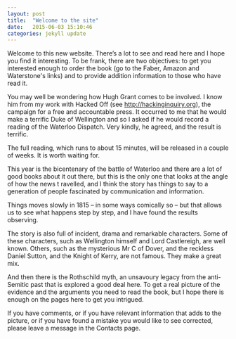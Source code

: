 ```yaml
---
layout: post
title:  "Welcome to the site"
date:   2015-06-03 15:10:46
categories: jekyll update
---
```

Welcome to this new website. There’s a lot to see and read here and I hope you find it interesting. To be frank, there are two objectives: to get you interested enough to order the book (go to the Faber, Amazon and Waterstone's links) and to provide addition information to those who have read it.

You may well be wondering how Hugh Grant comes to be involved. I know him from my work with Hacked Off (see http://hackinginquiry.org), the campaign for a free and accountable press. It occurred to me that he would make a terrific Duke of Wellington and so I asked if he would record a reading of the Waterloo Dispatch. Very kindly, he agreed, and the result is terrific.

The full reading, which runs to about 15 minutes, will be released in a couple of weeks. It is worth waiting for.

This year is the bicentenary of the battle of Waterloo and there are a lot of good books about it out there, but this is the only one that looks at the angle of how the news t ravelled, and I think the story has things to say to a generation of people fascinated by communication and information.

Things moves slowly in 1815 – in some ways comically so – but that allows us to see what happens step by step, and I have found the results observing.

The story is also full of incident, drama and remarkable characters. Some of these characters, such as Wellington himself and Lord Castlereigh, are well known. Others, such as the mysterious Mr C of Dover, and the reckless Daniel Sutton, and the Knight of Kerry, are not famous. They make a great mix.

And then there is the Rothschild myth, an unsavoury legacy from the anti-Semitic past that is explored a good deal here. To get a real picture of the evidence and the arguments you need to read the book, but I hope there is enough on the pages here to get you intrigued.

If you have comments, or if you have relevant information that adds to the picture, or if you have found a mistake you would like to see corrected, please leave a message in the Contacts page.
